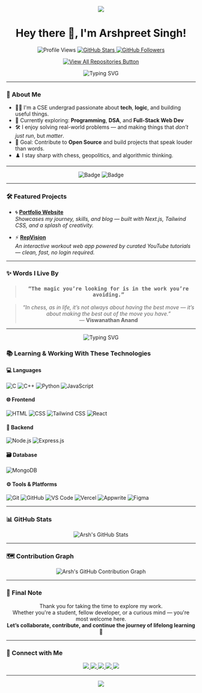 <p align="center">
  <img src="https://capsule-render.vercel.app/api?type=waving&color=6C63FF&height=120&section=header&text=Welcome%20to%20My%20GitHub!&fontSize=30&fontColor=000000" />
</p>

<h1 align="center">Hey there 👋, I'm Arshpreet Singh!</h1>

<p align="center">
  <img src="https://komarev.com/ghpvc/?username=Arsh-2k&label=Profile%20views&color=6C63FF&style=flat-square" alt="Profile Views" />
  <a href="https://github.com/Arsh-2k?tab=stars" target="_blank">
    <img src="https://img.shields.io/github/stars/Arsh-2k?label=Stars&style=flat-square&color=6C63FF" alt="GitHub Stars" />
  </a>
  <a href="https://github.com/Arsh-2k?tab=followers" target="_blank">
    <img src="https://img.shields.io/github/followers/Arsh-2k?label=Followers&style=flat-square&color=6C63FF" alt="GitHub Followers" />
  </a>
</p>

<p align="center">
  <a href="https://github.com/Arsh-2k?tab=repositories" target="_blank">
    <img src="https://img.shields.io/badge/View%20All%20Repositories-6C63FF?style=for-the-badge&logo=github&logoColor=white" alt="View All Repositories Button" />
  </a>
</p>

<p align="center">
  <img src="https://readme-typing-svg.demolab.com?font=Fira+Code&duration=3000&pause=1000&color=6C63FF&center=true&vCenter=true&multiline=true&width=600&height=100&lines=Hey+there!+I'm+Arshpreet+Singh+%F0%9F%91%8B;Coding+%7C+Chess+%7C+DSA+%7C+Web+Dev;Always+Learning+Something+Cool+%E2%9A%A1" alt="Typing SVG" />
</p>

---

### 🔮 About Me
- 👨‍💻 I'm a CSE undergrad passionate about **tech**, **logic**, and building useful things.
- 🌱 Currently exploring: **Programming**, **DSA**, and **Full-Stack Web Dev**
- 🛠️ I enjoy solving real-world problems — and making things that *don’t just run*, but *matter*.
- 🎯 Goal: Contribute to **Open Source** and build projects that speak louder than words.
- ♟️ I stay sharp with chess, geopolitics, and algorithmic thinking.

---

<p align="center">
  <img src="https://img.shields.io/badge/CSE%20Undergrad-%235f4b8b?style=for-the-badge&logo=graduation-cap&logoColor=white" alt="Badge"/>
  <img src="https://img.shields.io/badge/Tech%20Enthusiast-%238a2be2?style=for-the-badge&logo=codeforces&logoColor=white" alt="Badge"/>
</p>

---

### 🛠️ Featured Projects

- 🌀 [**Portfolio Website**](https://github.com/Arsh-2k/portfolio)  
  *Showcases my journey, skills, and blog — built with Next.js, Tailwind CSS, and a splash of creativity.*

- ⚡ [**RepVision**](https://github.com/Arsh-2k/RepVision)  
  *An interactive workout web app powered by curated YouTube tutorials — clean, fast, no login required.*

---

### ✨ Words I Live By

<blockquote align="center">
  <h3><strong><code>“The magic you’re looking for is in the work you’re avoiding.”</code></strong></h3>
</blockquote>

<blockquote align="center">
  <em>“In chess, as in life, it’s not always about having the best move — it’s about making the best out of the move you have.”</em>  
  <br>— <strong>Viswanathan Anand</strong>
</blockquote>

---

<p align="center">
  <img src="https://readme-typing-svg.demolab.com?font=Fira+Code&pause=2000&color=8A2BE2&center=true&vCenter=true&width=435&lines=Keep+building...;Stay+curious...;Code+with+purpose." alt="Typing SVG" />
</p>

### 📚 Learning & Working With These Technologies

#### 💻 Languages
![C](https://img.shields.io/badge/C-2E2E2E?style=for-the-badge&logo=c&logoColor=8B5CF6)
![C++](https://img.shields.io/badge/C++-2E2E2E?style=for-the-badge&logo=c%2B%2B&logoColor=8B5CF6)
![Python](https://img.shields.io/badge/Python-2E2E2E?style=for-the-badge&logo=python&logoColor=8B5CF6)
![JavaScript](https://img.shields.io/badge/JavaScript-2E2E2E?style=for-the-badge&logo=javascript&logoColor=8B5CF6)

#### 🌐 Frontend
![HTML](https://img.shields.io/badge/HTML5-2E2E2E?style=for-the-badge&logo=html5&logoColor=8B5CF6)
![CSS](https://img.shields.io/badge/CSS3-2E2E2E?style=for-the-badge&logo=css3&logoColor=8B5CF6)
![Tailwind CSS](https://img.shields.io/badge/TailwindCSS-2E2E2E?style=for-the-badge&logo=tailwind-css&logoColor=8B5CF6)
![React](https://img.shields.io/badge/React-2E2E2E?style=for-the-badge&logo=react&logoColor=8B5CF6)

#### 🧠 Backend
![Node.js](https://img.shields.io/badge/Node.js-2E2E2E?style=for-the-badge&logo=nodedotjs&logoColor=8B5CF6)
![Express.js](https://img.shields.io/badge/Express.js-2E2E2E?style=for-the-badge&logo=express&logoColor=8B5CF6)

#### 🗃️ Database
![MongoDB](https://img.shields.io/badge/MongoDB-2E2E2E?style=for-the-badge&logo=mongodb&logoColor=8B5CF6)

#### ⚙️ Tools & Platforms
![Git](https://img.shields.io/badge/Git-2E2E2E?style=for-the-badge&logo=git&logoColor=8B5CF6)
![GitHub](https://img.shields.io/badge/GitHub-2E2E2E?style=for-the-badge&logo=github&logoColor=8B5CF6)
![VS Code](https://img.shields.io/badge/VS%20Code-2E2E2E?style=for-the-badge&logo=visual-studio-code&logoColor=8B5CF6)
![Vercel](https://img.shields.io/badge/Vercel-2E2E2E?style=for-the-badge&logo=vercel&logoColor=8B5CF6)
![Appwrite](https://img.shields.io/badge/Appwrite-2E2E2E?style=for-the-badge&logo=appwrite&logoColor=8B5CF6)
![Figma](https://img.shields.io/badge/Figma-2E2E2E?style=for-the-badge&logo=figma&logoColor=8B5CF6)

---

### 📊 GitHub Stats

<p align="center">
  <img src="https://github-readme-stats.vercel.app/api?username=Arsh-2k&show_icons=true&rank_icon=github&theme=tokyonight&hide_border=false&border_radius=10&title_color=8B5CF6&icon_color=8B5CF6" alt="Arsh's GitHub Stats" />
</p>

---

### 🗺 Contribution Graph

<p align="center">
  <img src="https://github-readme-activity-graph.vercel.app/graph?username=Arsh-2k&theme=tokyo-night&area=true&color=8B5CF6&line=8B5CF6&point=FFFFFF&hide_border=false" alt="Arsh's GitHub Contribution Graph" />
</p>

---

### 💬 Final Note

<p align="center">
  Thank you for taking the time to explore my work. <br>
  Whether you're a student, fellow developer, or a curious mind — you're most welcome here. <br>
  <strong>Let’s collaborate, contribute, and continue the journey of lifelong learning 🚀</strong>
</p>

---

### 🤝 Connect with Me

<p align="center">
  <a href="mailto:arshpreetsinghcse@gmail.com">
    <img src="https://img.shields.io/badge/Email-2E2E2E?style=for-the-badge&logo=gmail&logoColor=8B5CF6" />
  </a>
  <a href="https://www.linkedin.com/in/arshpreet-singh-309726238/">
    <img src="https://img.shields.io/badge/LinkedIn-2E2E2E?style=for-the-badge&logo=linkedin&logoColor=8B5CF6" />
  </a>
  <a href="https://twitter.com/@AspiringSDeV7">
    <img src="https://img.shields.io/badge/Twitter-2E2E2E?style=for-the-badge&logo=twitter&logoColor=8B5CF6" />
  </a>
  <a href="https://github.com/Arsh-2k">
    <img src="https://img.shields.io/badge/GitHub-2E2E2E?style=for-the-badge&logo=github&logoColor=8B5CF6" />
  </a>
  <a href="https://arshpreetsinghcse.com">
    <img src="https://img.shields.io/badge/Website-2E2E2E?style=for-the-badge&logo=google-chrome&logoColor=8B5CF6" />
  </a>
</p>

---

<p align="center">
  <img src="https://capsule-render.vercel.app/api?type=waving&color=6C63FF&height=150&section=footer" />
</p>
